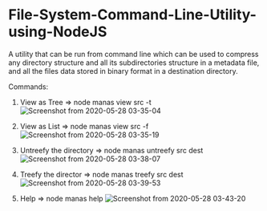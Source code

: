 # File-System-Command-Line-Utility-using-NodeJS
A utility that can be run from command line which can be used to compress any directory structure and all its subdirectories structure in a metadata file, and all the files data stored in binary format in a destination directory.

Commands:
1. View as Tree => node manas view src -t
![Screenshot from 2020-05-28 03-35-04](https://user-images.githubusercontent.com/22445094/83078022-3b616a80-a096-11ea-851b-ef9cd54f4023.png)


2. View as List => node manas view src -f
![Screenshot from 2020-05-28 03-35-19](https://user-images.githubusercontent.com/22445094/83078040-44523c00-a096-11ea-9ee9-6f09e072905d.png)


3. Untreefy the directory => node manas untreefy src dest
![Screenshot from 2020-05-28 03-38-07](https://user-images.githubusercontent.com/22445094/83078062-5207c180-a096-11ea-8178-4ad01b482f50.png)


4. Treefy the director => node manas treefy src dest
![Screenshot from 2020-05-28 03-39-53](https://user-images.githubusercontent.com/22445094/83078091-5df38380-a096-11ea-99bf-6182fae48f9e.png)


5. Help => node manas help
![Screenshot from 2020-05-28 03-43-20](https://user-images.githubusercontent.com/22445094/83078112-68ae1880-a096-11ea-9ba6-f049458adfdf.png)

